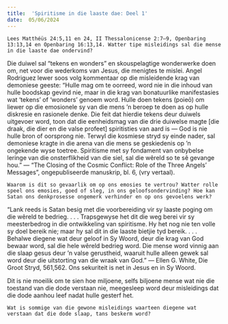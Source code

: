 ```yaml
---
title:  'Spiritisme in die laaste dae: Deel 1'
date:  05/06/2024
---
```


`Lees Matthéüs 24:5,11 en 24, II Thessalonicense 2:7–9, Openbaring 13:13,14 en Openbaring 16:13,14. Watter tipe misleidings sal die mense in die laaste dae ondervind?`

Die duiwel sal “tekens en wonders” en skouspelagtige wonderwerke doen om, net voor die wederkoms van Jesus, die menigtes te mislei. Angel Rodriguez lewer soos volg kommentaar op die misleidende krag van demoniese geeste: “Hulle mag om te oorreed, word nie in die inhoud van hulle boodskap gevind nie, maar in die krag van bonatuurlike manifestasies wat ‘tekens’ of ‘wonders’ genoem word. Hulle doen tekens (poieō) om liewer op die emosionele sy van die mens ’n beroep te doen as op hulle diskresie en rasionele denke. Die feit dat hierdie tekens deur duiwels uitgevoer word, toon dat die eenheidsmag van die drie duiwelse magte [die draak, die dier en die valse profeet] spiritisties van aard is — God is nie hulle bron of oorsprong nie. Terwyl die kosmiese stryd sy einde nader, sal demoniese kragte in die arena van die mens se geskiedenis op ’n ongekende wyse toetree. Spiritisme met sy fondament van onbybelse leringe van die onsterflikheid van die siel, sal die wêreld so te sê gevange hou.” — “The Closing of the Cosmic Conflict: Role of the Three Angels’ Messages”, ongepubliseerde manuskrip, bl. 6, (vry vertaal).

`Waarom is dit so gevaarlik om op ons emosies te vertrou? Watter rolle speel ons emosies, goed of sleg, in ons geloofsondervinding? Hoe kan Satan ons denkprosesse ongemerk verhinder en op ons gevoelens werk?`

“Lank reeds is Satan besig met die voorbereiding vir sy laaste poging om die wêreld te bedrieg. . . .  Trapsgewyse het dit die weg berei vir sy meesterbedrog in die ontwikkeling van spiritisme.  Hy het nog nie ten volle sy doel bereik nie; maar hy sal dit in die laaste bietjie tyd bereik. . . .  Behalwe diegene wat deur geloof in Sy Woord, deur die krag van God bewaar word, sal die hele wêreld bedrieg word. Die mense word vinnig aan die slaap gesus deur ’n valse gerustheid, waaruit hulle alleen gewek sal word deur die uitstorting van die wraak van God.” — Ellen G. White, Die Groot Stryd, 561,562. Ons sekuriteit is net in Jesus en in Sy Woord.

Dit is nie moeilik om te sien hoe miljoene, selfs biljoene mense wat nie die toestand van die dode verstaan nie, meegesleep word deur misleidings dat die dode aanhou leef nadat hulle gesterf het.

`Wat is sommige van die gewone misleidings waarteen diegene wat verstaan dat die dode slaap, tans beskerm word?`